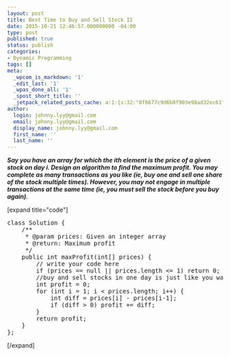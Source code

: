 ```yaml
---
layout: post
title: Best Time to Buy and Sell Stock II
date: 2015-10-21 12:46:57.000000000 -04:00
type: post
published: true
status: publish
categories:
- Dynamic Programming
tags: []
meta:
  _wpcom_is_markdown: '1'
  _edit_last: '1'
  _wpas_done_all: '1'
  _spost_short_title: ''
  _jetpack_related_posts_cache: a:1:{s:32:"8f6677c9d6b0f903e98ad32ec61f8deb";a:2:{s:7:"expires";i:1467724666;s:7:"payload";a:3:{i:0;a:1:{s:2:"id";i:1626;}i:1;a:1:{s:2:"id";i:400;}i:2;a:1:{s:2:"id";i:405;}}}}
author:
  login: johnny.lyy@gmail.com
  email: johnny.lyy@gmail.com
  display_name: johnny.lyy@gmail.com
  first_name: ''
  last_name: ''
---
```

<p><strong><em>Say you have an array for which the ith element is the price of a given stock on day i. Design an algorithm to find the maximum profit. You may complete as many transactions as you like (ie, buy one and sell one share of the stock multiple times). However, you may not engage in multiple transactions at the same time (ie, you must sell the stock before you buy again).</em></strong></p>
<p>[expand title="code"]</p>
<pre>
class Solution {
    /**
     * @param prices: Given an integer array
     * @return: Maximum profit
     */
    public int maxProfit(int[] prices) {
        // write your code here
        if (prices == null || prices.length <= 1) return 0;
        //buy and sell stocks in one day is just like you wasted one chance of transaction. For example, if you bought on Day 1 and sell on Day 5 and bought on Day 5 and sell on Day 10. Profit is P5 - P1 + P10 - P5. It has the same profit as bought on day 1 and sell on day 10(P10 - P1).
        int profit = 0;
        for (int i = 1; i < prices.length; i++) {
            int diff = prices[i] - prices[i-1];
            if (diff > 0) profit += diff;
        }
        return profit;
    }
};
</pre>
<p>[/expand]</p>
